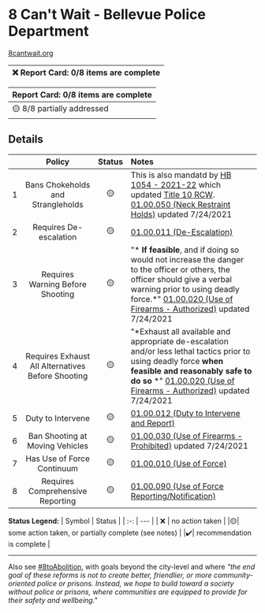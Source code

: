 # 8 Can't Wait - Bellevue Police Department

[8cantwait.org](https://8cantwait.org/)

<!---
| :heavy_check_mark: Report Card: 8/8 items are complete |
| :-: |

| :yellow_circle: Report Card: 4/8items are complete |
| :-: |
--->

| :x: Report Card: 0/8 items are complete |
| :-: |

| Report Card: 0/8 items are complete |
| :-- |
| :yellow_circle: 8/8 partially addressed |

## Details

|   | Policy | Status | Notes |
|:-:|   :-:  |  :-:   | :--   |
| 1 | Bans Chokeholds and Strangleholds | :yellow_circle: | This is also mandatd by [HB 1054 - 2021-22](https://app.leg.wa.gov/billsummary?billnumber=1054&year=2021) which updated [Title 10 RCW](https://apps.leg.wa.gov/RCW/default.aspx?Cite=10). [01.00.050 (Neck Restraint Holds)](https://public.powerdms.com/bellpd/tree/documents/1760) updated 7/24/2021 |
| 2 | Requires De-escalation | :yellow_circle: |  [01.00.011 (De-Escalation)](https://public.powerdms.com/bellpd/tree/documents/2334783)  |
| 3 | Requires Warning Before Shooting | :yellow_circle: | "* **If feasible**, and if doing so would not increase the danger to the officer or others, the officer should give a verbal warning prior to using deadly force.*" [01.00.020 (Use of Firearms - Authorized)](https://public.powerdms.com/bellpd/tree/documents/1757) updated 7/24/2021 |
| 4 | Requires Exhaust All Alternatives Before Shooting | :yellow_circle:| "*Exhaust all available and appropriate de-escalation and/or less lethal tactics prior to using deadly force **when feasible and reasonably safe to do so** *" [01.00.020 (Use of Firearms - Authorized)](https://public.powerdms.com/bellpd/tree/documents/1757) updated 7/24/2021  |
| 5 | Duty to Intervene | :yellow_circle: | [01.00.012 (Duty to Intervene and Report)](https://public.powerdms.com/bellpd/tree/documents/2414128) |
| 6 | Ban Shooting at Moving Vehicles | :yellow_circle:  | [01.00.030 (Use of Firearms - Prohibited)](https://public.powerdms.com/bellpd/tree/documents/1758)  updated 7/24/2021 |
| 7 | Has Use of Force Continuum | :yellow_circle: | [01.00.010 (Use of Force)](https://public.powerdms.com/bellpd/tree/documents/1756) |
| 8 | Requires Comprehensive Reporting | :yellow_circle:  | [01.00.090 (Use of Force Reporting/Notification)](https://public.powerdms.com/bellpd/tree/documents/1764) |

**Status Legend:**
| Symbol | Status |
|   :-:  |  ---   |
| :x: | no action taken |
|:yellow_circle:| some action taken, or partially complete (see notes) |
|:heavy_check_mark:| recommendation is complete |

---

Also see [#8toAbolition](https://www.8toabolition.com/), with goals beyond the city-level and where *"the end goal of these reforms is not to create better, friendlier, or more community-oriented police or prisons. Instead, we hope to build toward a society without police or prisons, where communities are equipped to provide for their safety and wellbeing."*
